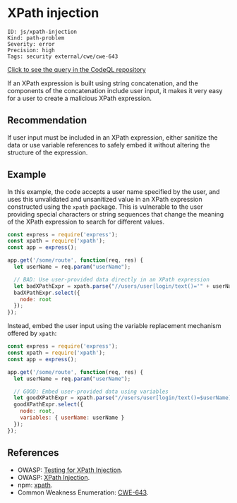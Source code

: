 # XPath injection

```
ID: js/xpath-injection
Kind: path-problem
Severity: error
Precision: high
Tags: security external/cwe/cwe-643

```
[Click to see the query in the CodeQL repository](https://github.com/github/codeql/tree/main/javascript/ql/src/Security/CWE-643/XpathInjection.ql)

If an XPath expression is built using string concatenation, and the components of the concatenation include user input, it makes it very easy for a user to create a malicious XPath expression.


## Recommendation
If user input must be included in an XPath expression, either sanitize the data or use variable references to safely embed it without altering the structure of the expression.


## Example
In this example, the code accepts a user name specified by the user, and uses this unvalidated and unsanitized value in an XPath expression constructed using the `xpath` package. This is vulnerable to the user providing special characters or string sequences that change the meaning of the XPath expression to search for different values.


```javascript
const express = require('express');
const xpath = require('xpath');
const app = express();

app.get('/some/route', function(req, res) {
  let userName = req.param("userName");

  // BAD: Use user-provided data directly in an XPath expression
  let badXPathExpr = xpath.parse("//users/user[login/text()='" + userName + "']/home_dir/text()");
  badXPathExpr.select({
    node: root
  });
});

```
Instead, embed the user input using the variable replacement mechanism offered by `xpath`:


```javascript
const express = require('express');
const xpath = require('xpath');
const app = express();

app.get('/some/route', function(req, res) {
  let userName = req.param("userName");

  // GOOD: Embed user-provided data using variables
  let goodXPathExpr = xpath.parse("//users/user[login/text()=$userName]/home_dir/text()");
  goodXPathExpr.select({
    node: root,
    variables: { userName: userName }
  });
});

```

## References
* OWASP: [Testing for XPath Injection](https://www.owasp.org/index.php?title=Testing_for_XPath_Injection_(OTG-INPVAL-010)).
* OWASP: [XPath Injection](https://www.owasp.org/index.php/XPATH_Injection).
* npm: [xpath](https://www.npmjs.com/package/xpath).
* Common Weakness Enumeration: [CWE-643](https://cwe.mitre.org/data/definitions/643.html).